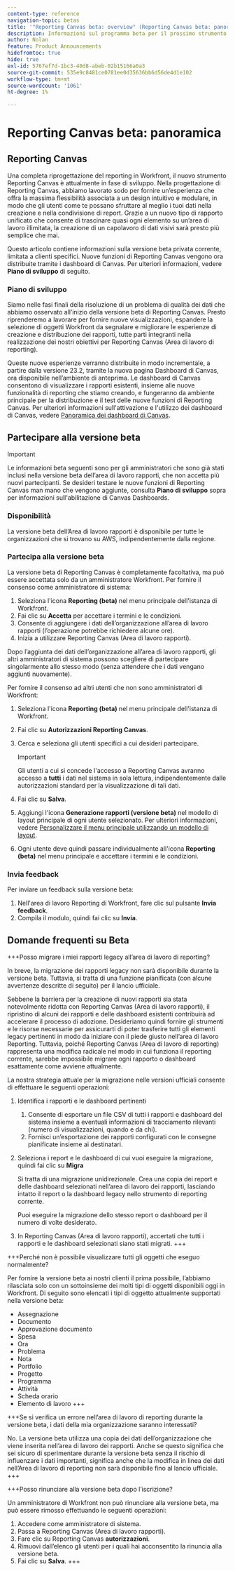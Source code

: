```yaml
---
content-type: reference
navigation-topic: betas
title: '"Reporting Canvas beta: overview" (Reporting Canvas beta: panoramica)'
description: Informazioni sul programma beta per il prossimo strumento Reporting Canvas per Adobe Workfront
author: Nolan
feature: Product Announcements
hidefromtoc: true
hide: true
exl-id: 5767ef7d-1bc3-40d8-abeb-02b15166a0a3
source-git-commit: 535e9c8481ce0781ee0d35636bb6d56de4d1e102
workflow-type: tm+mt
source-wordcount: '1061'
ht-degree: 1%

---
```


# Reporting Canvas beta: panoramica

## Reporting Canvas

Una completa riprogettazione del reporting in Workfront, il nuovo strumento Reporting Canvas è attualmente in fase di sviluppo. Nella progettazione di Reporting Canvas, abbiamo lavorato sodo per fornire un’esperienza che offra la massima flessibilità associata a un design intuitivo e modulare, in modo che gli utenti come te possano sfruttare al meglio i tuoi dati nella creazione e nella condivisione di report. Grazie a un nuovo tipo di rapporto unificato che consente di trascinare quasi ogni elemento su un’area di lavoro illimitata, la creazione di un capolavoro di dati visivi sarà presto più semplice che mai.

Questo articolo contiene informazioni sulla versione beta privata corrente, limitata a clienti specifici. Nuove funzioni di Reporting Canvas vengono ora distribuite tramite i dashboard di Canvas. Per ulteriori informazioni, vedere **Piano di sviluppo** di seguito.

### Piano di sviluppo

Siamo nelle fasi finali della risoluzione di un problema di qualità dei dati che abbiamo osservato all’inizio della versione beta di Reporting Canvas. Presto riprenderemo a lavorare per fornire nuove visualizzazioni, espandere la selezione di oggetti Workfront da segnalare e migliorare le esperienze di creazione e distribuzione dei rapporti, tutte parti integranti nella realizzazione dei nostri obiettivi per Reporting Canvas (Area di lavoro di reporting).

Queste nuove esperienze verranno distribuite in modo incrementale, a partire dalla versione 23.2, tramite la nuova pagina Dashboard di Canvas, ora disponibile nell’ambiente di anteprima. Le dashboard di Canvas consentono di visualizzare i rapporti esistenti, insieme alle nuove funzionalità di reporting che stiamo creando, e fungeranno da ambiente principale per la distribuzione e il test delle nuove funzioni di Reporting Canvas. Per ulteriori informazioni sull&#39;attivazione e l&#39;utilizzo dei dashboard di Canvas, vedere [Panoramica dei dashboard di Canvas](/help/quicksilver/reports-and-dashboards/dashboards/creating-and-managing-dashboards/canvas-dashboards-overview.md).

## Partecipare alla versione beta

>[!IMPORTANT]
>
>Le informazioni beta seguenti sono per gli amministratori che sono già stati inclusi nella versione beta dell’area di lavoro rapporti, che non accetta più nuovi partecipanti. Se desideri testare le nuove funzioni di Reporting Canvas man mano che vengono aggiunte, consulta **Piano di sviluppo** sopra per informazioni sull&#39;abilitazione di Canvas Dashboards.

### Disponibilità

La versione beta dell’Area di lavoro rapporti è disponibile per tutte le organizzazioni che si trovano su AWS, indipendentemente dalla regione.

### Partecipa alla versione beta

La versione beta di Reporting Canvas è completamente facoltativa, ma può essere accettata solo da un amministratore Workfront. Per fornire il consenso come amministratore di sistema:

1. Seleziona l&#39;icona **Reporting (beta)** nel menu principale dell&#39;istanza di Workfront.
1. Fai clic su **Accetta** per accettare i termini e le condizioni.
1. Consente di aggiungere i dati dell’organizzazione all’area di lavoro rapporti (l’operazione potrebbe richiedere alcune ore).
1. Inizia a utilizzare Reporting Canvas (Area di lavoro rapporti).

Dopo l’aggiunta dei dati dell’organizzazione all’area di lavoro rapporti, gli altri amministratori di sistema possono scegliere di partecipare singolarmente allo stesso modo (senza attendere che i dati vengano aggiunti nuovamente).

Per fornire il consenso ad altri utenti che non sono amministratori di Workfront:

1. Seleziona l&#39;icona **Reporting (beta)** nel menu principale dell&#39;istanza di Workfront.
1. Fai clic su **Autorizzazioni Reporting Canvas**.
1. Cerca e seleziona gli utenti specifici a cui desideri partecipare.

   >[!IMPORTANT]
   >
   >Gli utenti a cui si concede l&#39;accesso a Reporting Canvas avranno accesso a **tutti** i dati nel sistema in sola lettura, indipendentemente dalle autorizzazioni standard per la visualizzazione di tali dati.

1. Fai clic su **Salva**.
1. Aggiungi l&#39;icona **Generazione rapporti (versione beta)** nel modello di layout principale di ogni utente selezionato. Per ulteriori informazioni, vedere [Personalizzare il menu principale utilizzando un modello di layout](/help/quicksilver/administration-and-setup/customize-workfront/use-layout-templates/customize-main-menu.md).
1. Ogni utente deve quindi passare individualmente all&#39;icona **Reporting (beta)** nel menu principale e accettare i termini e le condizioni.

### Invia feedback

Per inviare un feedback sulla versione beta:

1. Nell&#39;area di lavoro Reporting di Workfront, fare clic sul pulsante **Invia feedback**.
1. Compila il modulo, quindi fai clic su **Invia**.

## Domande frequenti su Beta

+++Posso migrare i miei rapporti legacy all’area di lavoro di reporting?

In breve, la migrazione dei rapporti legacy non sarà disponibile durante la versione beta. Tuttavia, si tratta di una funzione pianificata (con alcune avvertenze descritte di seguito) per il lancio ufficiale.

Sebbene la barriera per la creazione di nuovi rapporti sia stata notevolmente ridotta con Reporting Canvas (Area di lavoro rapporti), il ripristino di alcuni dei rapporti e delle dashboard esistenti contribuirà ad accelerare il processo di adozione. Desideriamo quindi fornire gli strumenti e le risorse necessarie per assicurarti di poter trasferire tutti gli elementi legacy pertinenti in modo da iniziare con il piede giusto nell’area di lavoro Reporting. Tuttavia, poiché Reporting Canvas (Area di lavoro di reporting) rappresenta una modifica radicale nel modo in cui funziona il reporting corrente, sarebbe impossibile migrare ogni rapporto o dashboard esattamente come avviene attualmente.

La nostra strategia attuale per la migrazione nelle versioni ufficiali consente di effettuare le seguenti operazioni:

1. Identifica i rapporti e le dashboard pertinenti

   1. Consente di esportare un file CSV di tutti i rapporti e dashboard del sistema insieme a eventuali informazioni di tracciamento rilevanti (numero di visualizzazioni, quando e da chi).
   1. Fornisci un’esportazione dei rapporti configurati con le consegne pianificate insieme ai destinatari.

1. Seleziona i report e le dashboard di cui vuoi eseguire la migrazione, quindi fai clic su **Migra**

   Si tratta di una migrazione unidirezionale. Crea una copia dei report e delle dashboard selezionati nell’area di lavoro dei rapporti, lasciando intatto il report o la dashboard legacy nello strumento di reporting corrente.

   Puoi eseguire la migrazione dello stesso report o dashboard per il numero di volte desiderato.

1. In Reporting Canvas (Area di lavoro rapporti), accertati che tutti i rapporti e le dashboard selezionati siano stati migrati.
+++

+++Perché non è possibile visualizzare tutti gli oggetti che eseguo normalmente?

Per fornire la versione beta ai nostri clienti il prima possibile, l’abbiamo rilasciata solo con un sottoinsieme dei molti tipi di oggetti disponibili oggi in Workfront. Di seguito sono elencati i tipi di oggetto attualmente supportati nella versione beta:

* Assegnazione
* Documento
* Approvazione documento
* Spesa
* Ora
* Problema
* Nota
* Portfolio
* Progetto
* Programma
* Attività
* Scheda orario
* Elemento di lavoro
+++

+++Se si verifica un errore nell’area di lavoro di reporting durante la versione beta, i dati della mia organizzazione saranno interessati?

No. La versione beta utilizza una copia dei dati dell’organizzazione che viene inserita nell’area di lavoro dei rapporti. Anche se questo significa che sei sicuro di sperimentare durante la versione beta senza il rischio di influenzare i dati importanti, significa anche che la modifica in linea dei dati nell’Area di lavoro di reporting non sarà disponibile fino al lancio ufficiale.
+++

+++Posso rinunciare alla versione beta dopo l’iscrizione?

Un amministratore di Workfront non può rinunciare alla versione beta, ma può essere rimosso effettuando le seguenti operazioni:

1. Accedere come amministratore di sistema.
1. Passa a Reporting Canvas (Area di lavoro rapporti).
1. Fare clic su Reporting Canvas **autorizzazioni**.
1. Rimuovi dall’elenco gli utenti per i quali hai acconsentito la rinuncia alla versione beta.
1. Fai clic su **Salva**.
+++
